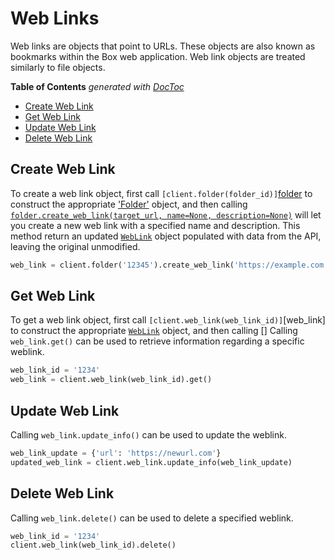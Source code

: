 Web Links
=========

Web links are objects that point to URLs. These objects are also known as
bookmarks within the Box web application. Web link objects are treated
similarly to file objects.

<!-- START doctoc generated TOC please keep comment here to allow auto update -->
<!-- DON'T EDIT THIS SECTION, INSTEAD RE-RUN doctoc TO UPDATE -->
**Table of Contents**  *generated with [DocToc](https://github.com/thlorenz/doctoc)*

- [Create Web Link](#create-web-link)
- [Get Web Link](#get-web-link)
- [Update Web Link](#update-web-link)
- [Delete Web Link](#delete-web-link)

<!-- END doctoc generated TOC please keep comment here to allow auto update -->

Create Web Link
---------------

To create a web link object, first call `[client.folder(folder_id)]`[folder] to construct the appropriate ['Folder'][folder_class] object, and then calling [`folder.create_web_link(target_url, name=None, description=None)`][create] will let you create a new web link with a specified name and description. This method return an updated [`WebLink`][web_link_class] object populated with data from the API, leaving the original unmodified.

```python
web_link = client.folder('12345').create_web_link('https://example.com', 'Example Link', 'This is the description')
```

[folder]: https://box-python-sdk.readthedocs.io/en/latest/boxsdk.client.html#boxsdk.client.client.Client.Folder
[folder_class]: https://box-python-sdk.readthedocs.io/en/latest/boxsdk.object.html#boxsdk.object.folder.Folder
[create]: https://box-python-sdk.readthedocs.io/en/latest/boxsdk.object.html#boxsdk.object.folder.Folder.create_web_link
[web_link_class]: https://box-python-sdk.readthedocs.io/en/latest/boxsdk.object.html#boxsdk.object.web_link.WebLink

Get Web Link
------------

To get a web link object, first call `[client.web_link(web_link_id)]`[web_link] to construct the appropriate [`WebLink`][web_link_class] object, and then calling []
Calling `web_link.get()` can be used to retrieve information regarding a specific weblink.

```python
web_link_id = '1234'
web_link = client.web_link(web_link_id).get()
```

Update Web Link
---------------

Calling `web_link.update_info()` can be used to update the weblink.

```python
web_link_update = {'url': 'https://newurl.com'}
updated_web_link = client.web_link.update_info(web_link_update)
```

Delete Web Link
---------------

Calling `web_link.delete()` can be used to delete a specified weblink.

```python
web_link_id = '1234'
client.web_link(web_link_id).delete()
```
